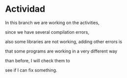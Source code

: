 # Actividad

In this branch we are working on the activities, 

since we have several compilation errors, 

also some libraries are not working, adding other errors is 

that some programs are working in a very different way 

than before, I will check them to 

see if I can fix something.  